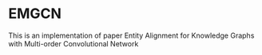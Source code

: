 # EMGCN
This is an implementation of paper Entity Alignment for Knowledge Graphs with Multi-order Convolutional Network
